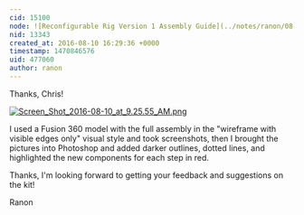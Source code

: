 ```yaml
---
cid: 15100
node: ![Reconfigurable Rig Version 1 Assembly Guide](../notes/ranon/08-09-2016/reconfigurable-rig-version-1-assembly-guide)
nid: 13343
created_at: 2016-08-10 16:29:36 +0000
timestamp: 1470846576
uid: 477060
author: ranon
---
```


Thanks, Chris!


[![Screen_Shot_2016-08-10_at_9.25.55_AM.png](//i.publiclab.org/system/images/photos/000/017/530/large/Screen_Shot_2016-08-10_at_9.25.55_AM.png)](//i.publiclab.org/system/images/photos/000/017/530/original/Screen_Shot_2016-08-10_at_9.25.55_AM.png)

I used a Fusion 360 model with the full assembly in the "wireframe with visible edges only" visual style and took screenshots, then I brought the pictures into Photoshop and added darker outlines, dotted lines, and highlighted the new components for each step in red.

Thanks, I'm looking forward to getting your feedback and suggestions on the kit!

Ranon